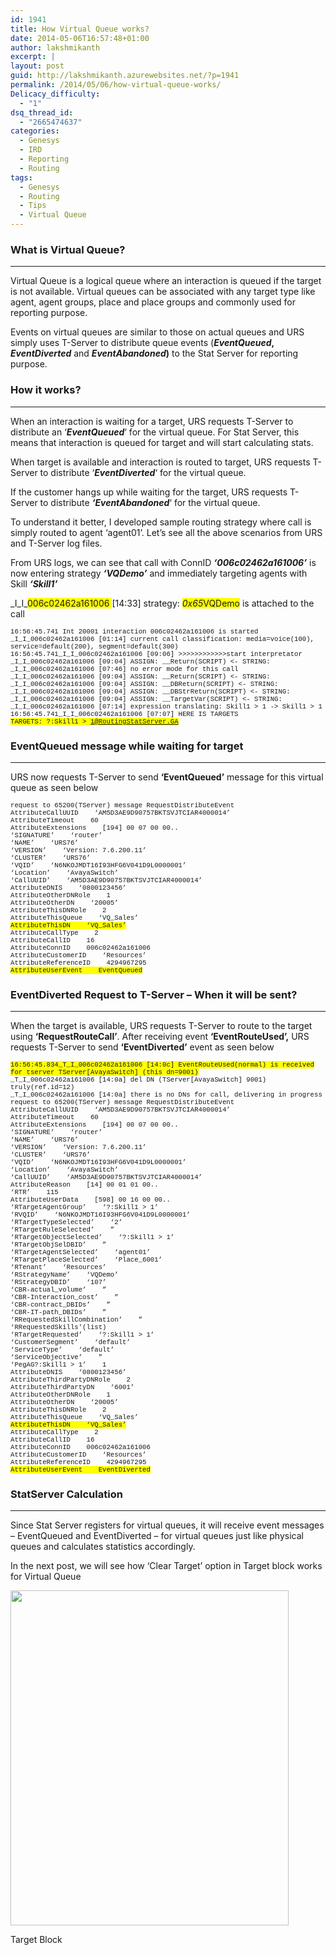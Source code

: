 ```yaml
---
id: 1941
title: How Virtual Queue works?
date: 2014-05-06T16:57:48+01:00
author: lakshmikanth
excerpt: |
layout: post
guid: http://lakshmikanth.azurewebsites.net/?p=1941
permalink: /2014/05/06/how-virtual-queue-works/
Delicacy_difficulty:
  - "1"
dsq_thread_id:
  - "2665474637"
categories:
  - Genesys
  - IRD
  - Reporting
  - Routing
tags:
  - Genesys
  - Routing
  - Tips
  - Virtual Queue
---
```

### What is Virtual Queue?

* * *

Virtual Queue is a logical queue where an interaction is queued if the target is not available. Virtual queues can be associated with any target type like agent, agent groups, place and place groups and commonly used for reporting purpose.

Events on virtual queues are similar to those on actual queues and URS simply uses T-Server to distribute queue events (**_EventQueued_, _EventDiverted_** and **_EventAbandoned_)** to the Stat Server for reporting purpose.

### How it works?

* * *

When an interaction is waiting for a target, URS requests T-Server to distribute an &#8216;**_EventQueued_**&#8216; for the virtual queue. For Stat Server, this means that interaction is queued for target and will start calculating stats.

When target is available and interaction is routed to target, URS requests T-Server to distribute &#8216;**_EventDiverted_**&#8216; for the virtual queue.

If the customer hangs up while waiting for the target, URS requests T-Server to distribute **_&#8216;EventAbandoned_**&#8216; for the virtual queue.

To understand it better, I developed sample routing strategy where call is simply routed to agent &#8216;agent01&#8217;. Let&#8217;s see all the above scenarios from URS and T-Server log files.

From URS logs, we can see that call with ConnID **_&#8216;006c02462a161006&#8217;_** is now entering strategy **_&#8216;VQDemo&#8217;_** and immediately targeting agents with Skill **_&#8216;Skill1&#8217;_**

\_I\_I_<span style="background-color: yellow;">006c02462a161006 </span>[14:33] strategy: <span style="background-color: yellow;">*0x65*VQDemo</span> is attached to the call

 <span style="font-family: Courier New; font-size: 8pt;">16:56:45.741 Int 20001 interaction 006c02462a161006 is started<br /> _I_I_006c02462a161006 [01:14] current call classification: media=voice(100), service=default(200), segment=default(300)<br /> 16:56:45.741_I_I_006c02462a161006 [09:06] >>>>>>>>>>>>start interpretator<br /> _I_I_006c02462a161006 [09:04] ASSIGN: __Return(SCRIPT) <- STRING:<br /> _I_I_006c02462a161006 [07:46] no error mode for this call<br /> _I_I_006c02462a161006 [09:04] ASSIGN: __Return(SCRIPT) <- STRING:<br /> _I_I_006c02462a161006 [09:04] ASSIGN: __DBReturn(SCRIPT) <- STRING:<br /> _I_I_006c02462a161006 [09:04] ASSIGN: __DBStrReturn(SCRIPT) <- STRING:<br /> _I_I_006c02462a161006 [09:04] ASSIGN: __TargetVar(SCRIPT) <- STRING:<br /> _I_I_006c02462a161006 [07:14] expression translating: Skill1 > 1 -> Skill1 > 1<br /> 16:56:45.741_I_I_006c02462a161006 [07:07] HERE IS TARGETS<br /> <span style="background-color: yellow; font-family: Courier New; font-size: 8pt;">TARGETS: ?:Skill1 > 1@RoutingStatServer.GA</span></span>

### EventQueued message while waiting for target

* * *

URS now requests T-Server to send **&#8216;EventQueued&#8217;** message for this virtual queue as seen below

<span style="font-family: Courier New; font-size: 8pt;">request to 65200(TServer) message RequestDistributeEvent<br /> AttributeCallUUID    &#8216;AM5D3AE9D90757BKTSVJTCIAR4000014&#8217;<br /> AttributeTimeout    60<br /> AttributeExtensions    [194] 00 07 00 00..<br /> &#8216;SIGNATURE&#8217;    &#8216;router&#8217;<br /> &#8216;NAME&#8217;    &#8216;URS76&#8217;<br /> &#8216;VERSION&#8217;    &#8216;Version: 7.6.200.11&#8217;<br /> &#8216;CLUSTER&#8217;    &#8216;URS76&#8217;<br /> &#8216;VQID&#8217;    &#8216;N6NKOJMDT16I93HFG6V041D9L0000001&#8217;<br /> &#8216;Location&#8217;    &#8216;AvayaSwitch&#8217;<br /> &#8216;CallUUID&#8217;    &#8216;AM5D3AE9D90757BKTSVJTCIAR4000014&#8217;<br /> AttributeDNIS    &#8216;0800123456&#8217;<br /> AttributeOtherDNRole    1<br /> AttributeOtherDN    &#8216;20005&#8217;<br /> AttributeThisDNRole    2<br /> AttributeThisQueue    &#8216;VQ_Sales&#8217;<br /> <span style="background-color: yellow; font-family: Courier New; font-size: 8pt;">AttributeThisDN    &#8216;VQ_Sales&#8217;</span><br /> AttributeCallType    2<br /> AttributeCallID    16<br /> AttributeConnID    006c02462a161006<br /> AttributeCustomerID    &#8216;Resources&#8217;<br /> AttributeReferenceID    4294967295<br /> <span style="background-color: yellow; font-family: Courier New; font-size: 8pt;">AttributeUserEvent    EventQueued</span><br /> </span>

### EventDiverted Request to T-Server &#8211; When it will be sent?

* * *

When the target is available, URS requests T-Server to route to the target using **&#8216;RequestRouteCall&#8217;**. After receiving event **&#8216;EventRouteUsed&#8217;,** URS requests T-Server to send **&#8216;EventDiverted&#8217;** event as seen below

 <span style="font-family: Courier New; font-size: 8pt;"><span style="background-color: yellow; font-family: Courier New; font-size: 8pt;">16:56:45.834_T_I_006c02462a161006 [14:0c] EventRouteUsed(normal) is received for tserver TServer[AvayaSwitch] (this dn=9001) </span><br /> _T_I_006c02462a161006 [14:0a] del DN (TServer[AvayaSwitch] 9001) truly(ref.id=12)<br /> _T_I_006c02462a161006 [14:0a] there is no DNs for call, delivering in progress<br /> request to 65200(TServer) message RequestDistributeEvent<br /> AttributeCallUUID    &#8216;AM5D3AE9D90757BKTSVJTCIAR4000014&#8217;<br /> AttributeTimeout    60<br /> AttributeExtensions    [194] 00 07 00 00..<br /> &#8216;SIGNATURE&#8217;    &#8216;router&#8217;<br /> &#8216;NAME&#8217;    &#8216;URS76&#8217;<br /> &#8216;VERSION&#8217;    &#8216;Version: 7.6.200.11&#8217;<br /> &#8216;CLUSTER&#8217;    &#8216;URS76&#8217;<br /> &#8216;VQID&#8217;    &#8216;N6NKOJMDT16I93HFG6V041D9L0000001&#8217;<br /> &#8216;Location&#8217;    &#8216;AvayaSwitch&#8217;<br /> &#8216;CallUUID&#8217;    &#8216;AM5D3AE9D90757BKTSVJTCIAR4000014&#8217;<br /> AttributeReason    [14] 00 01 01 00..<br /> &#8216;RTR&#8217;    115<br /> AttributeUserData    [598] 00 16 00 00..<br /> &#8216;RTargetAgentGroup&#8217;    &#8216;?:Skill1 > 1&#8217;<br /> &#8216;RVQID&#8217;    &#8216;N6NKOJMDT16I93HFG6V041D9L0000001&#8217;<br /> &#8216;RTargetTypeSelected&#8217;    &#8216;2&#8217;<br /> &#8216;RTargetRuleSelected&#8217;    &#8221;<br /> &#8216;RTargetObjectSelected&#8217;    &#8216;?:Skill1 > 1&#8217;<br /> &#8216;RTargetObjSelDBID&#8217;    &#8221;<br /> &#8216;RTargetAgentSelected&#8217;    &#8216;agent01&#8217;<br /> &#8216;RTargetPlaceSelected&#8217;    &#8216;Place_6001&#8217;<br /> &#8216;RTenant&#8217;    &#8216;Resources&#8217;<br /> &#8216;RStrategyName&#8217;    &#8216;VQDemo&#8217;<br /> &#8216;RStrategyDBID&#8217;    &#8216;107&#8217;<br /> &#8216;CBR-actual_volume&#8217;    &#8221;<br /> &#8216;CBR-Interaction_cost&#8217;    &#8221;<br /> &#8216;CBR-contract_DBIDs&#8217;    &#8221;<br /> &#8216;CBR-IT-path_DBIDs&#8217;    &#8221;<br /> &#8216;RRequestedSkillCombination&#8217;    &#8221;<br /> &#8216;RRequestedSkills'(list)<br /> &#8216;RTargetRequested&#8217;    &#8216;?:Skill1 > 1&#8217;<br /> &#8216;CustomerSegment&#8217;    &#8216;default&#8217;<br /> &#8216;ServiceType&#8217;    &#8216;default&#8217;<br /> &#8216;ServiceObjective&#8217;    &#8221;<br /> &#8216;PegAG?:Skill1 > 1&#8217;    1<br /> AttributeDNIS    &#8216;0800123456&#8217;<br /> AttributeThirdPartyDNRole    2<br /> AttributeThirdPartyDN    &#8216;6001&#8217;<br /> AttributeOtherDNRole    1<br /> AttributeOtherDN    &#8216;20005&#8217;<br /> AttributeThisDNRole    2<br /> AttributeThisQueue    &#8216;VQ_Sales&#8217;<br /> <span style="background-color: yellow; font-family: Courier New; font-size: 8pt;">AttributeThisDN    &#8216;VQ_Sales&#8217;</span><br /> AttributeCallType    2<br /> AttributeCallID    16<br /> AttributeConnID    006c02462a161006<br /> AttributeCustomerID    &#8216;Resources&#8217;<br /> AttributeReferenceID    4294967295<br /> <span style="background-color: yellow; font-family: Courier New; font-size: 8pt;">AttributeUserEvent    EventDiverted</span></span>

### StatServer Calculation

* * *

Since Stat Server registers for virtual queues, it will receive event messages &#8211; EventQueued and EventDiverted &#8211; for virtual queues just like physical queues and calculates statistics accordingly.

In the next post, we will see how &#8216;Clear Target&#8217; option in Target block works for Virtual Queue

<div style="width: 455px" class="wp-caption alignnone">
  <img src="http://localhost/newlakshmikanth3/wp-content/uploads/2014/05/050614_1656_HowVirtualQ1.png" alt="" width="445" height="536" />
  
  <p class="wp-caption-text">
    Target Block
  </p>
</div>